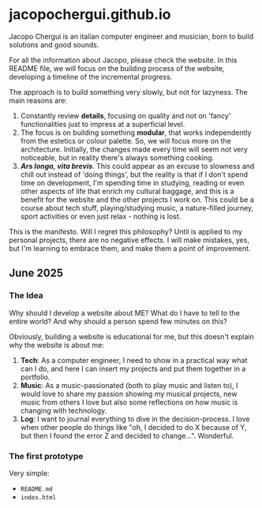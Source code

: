 # jacopochergui.github.io
Jacopo Chergui is an italian computer engineer and musician, born to build solutions and good sounds.

For all the information about Jacopo, please check the website. In this README file, we will focus on the building process of the website, developing a timeline of the incremental progress. 

The approach is to build something very slowly, but not for lazyness. 
The main reasons are:
1. Constantly review **details**, focusing on quality and not on 'fancy' functionalities just to impress at a superficial level.
2. The focus is on building something **modular**, that works independently from the estetics or colour palette. So, we will focus more on the architecture. Initially, the changes made every time will seem not very noticeable, but in reality there's always something cooking.
3. ***Ars longa, vita brevis***. This could appear as an excuse to slowness and chill out instead of 'doing things', but the reality is that if I don't spend time on development, I'm spending time in studying, reading or even other aspects of life that enrich my cultural baggage, and this is a benefit for the website and the other projects I work on. This could be a course about tech stuff, playing/studying music, a nature-filled journey, sport activities or even just relax - nothing is lost.

This is the manifesto. Will I regret this philosophy? Until is applied to my personal projects, there are no negative effects. I will make mistakes, yes, but I'm learning to embrace them, and make them a point of improvement.

## June 2025

### The Idea
Why should I develop a website about ME? What do I have to tell to the entire world? And why should a person spend few minutes on this?

Obviously, building a website is educational for me, but this doesn't explain why the website is about me:
1. **Tech**: As a computer engineer, I need to show in a practical way what can I do, and here I can insert my projects and put them together in a portfolio.
2. **Music**: As a music-passionated (both to play music and listen to), I would love to share my passion showing my musical projects, new music from others I love but also some reflections on how music is changing with technology.
3. **Log**: I want to journal everything to dive in the decision-process. I love when other people do things like "oh, I decided to do X because of Y, but then I found the error Z and decided to change...". Wonderful.

### The first prototype
Very simple: 
- `README.md`
- `index.html`
